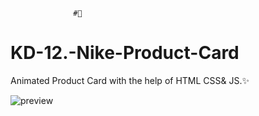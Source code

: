                   #👟
# KD-12.-Nike-Product-Card
Animated Product Card with the help of HTML CSS& JS.✨
  
![preview](https://github.com/Aashishh1/KD-12.-Nike-Card/assets/118424908/7fc72f2c-fa2e-428c-a61f-75d21a134e75)
